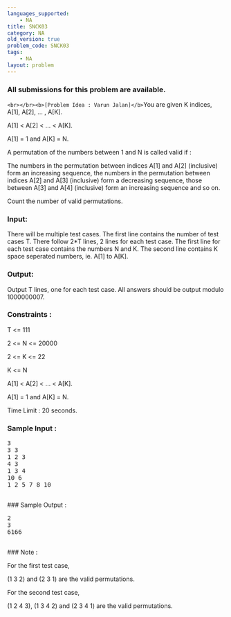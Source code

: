 ```yaml
---
languages_supported:
    - NA
title: SNCK03
category: NA
old_version: true
problem_code: SNCK03
tags:
    - NA
layout: problem
---
```

###  All submissions for this problem are available. 

`<br></br><b>[Problem Idea : Varun Jalan]</b>`You are given K indices, A\[1\], A\[2\], ... , A\[K\].

A\[1\] < A\[2\] < ... < A\[K\].

A\[1\] = 1 and A\[K\] = N.

A permutation of the numbers between 1 and N is called valid if :

The numbers in the permutation between indices A\[1\] and A\[2\] (inclusive) form an increasing sequence, the numbers in the permutation between indices A\[2\] and A\[3\] (inclusive) form a decreasing sequence, those between A\[3\] and A\[4\] (inclusive) form an increasing sequence and so on.

Count the number of valid permutations.

### Input:

There will be multiple test cases. The first line contains the number of test cases T. There follow 2\*T lines, 2 lines for each test case. The first line for each test case contains the numbers N and K. The second line contains K space seperated numbers, ie. A\[1\] to A\[K\].

### Output:

Output T lines, one for each test case. All answers should be output modulo 1000000007.

### Constraints :

T <= 111

2 <= N <= 20000

2 <= K <= 22

K <= N

A\[1\] < A\[2\] < ... < A\[K\].

A\[1\] = 1 and A\[K\] = N.

Time Limit : 20 seconds.

### Sample Input :

<pre>3
3 3
1 2 3
4 3
1 3 4
10 6
1 2 5 7 8 10

</pre>### Sample Output :
<pre>2
3
6166

</pre>### Note :
For the first test case,

(1 3 2) and (2 3 1) are the valid permutations.

For the second test case,

(1 2 4 3), (1 3 4 2) and (2 3 4 1) are the valid permutations.
